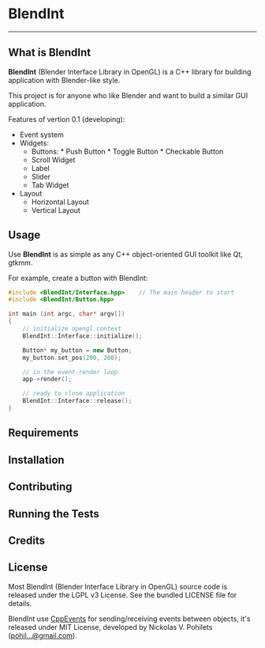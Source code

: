 # BlendInt

------

## What is BlendInt

**BlendInt** (Blender Interface Library in OpenGL) is a C++ library
for building application with Blender-like style.

This project is for anyone who like Blender and want to build a
similar GUI application.

Features of vertion 0.1 (developing):

* Event system
* Widgets:
  * Buttons:
        * Push Button
        * Toggle Button
        * Checkable Button
  * Scroll Widget
  * Label
  * Slider
  * Tab Widget
* Layout
  * Horizontal Layout
  * Vertical Layout

## Usage

Use **BlendInt** is as simple as any C++ object-oriented GUI toolkit
like Qt, gtkmm.

For example, create a button with BlendInt:

```cpp
#include <BlendInt/Interface.hpp>    // The main header to start
#include <BlendInt/Button.hpp>

int main (int argc, char* argv[])
{
    // initialize opengl context
    BlendInt::Interface::initialize();

    Button* my_button = new Button;
    my_button.set_pos(200, 200); 

    // in the event-render loop
    app->render();

    // ready to close application
    BlendInt::Interface::release();
}
```

## Requirements

## Installation

## Contributing

## Running the Tests

## Credits

## License

Most BlendInt (Blender Interface Library in OpenGL) source code is
released under the LGPL v3 License. See the bundled LICENSE file for
details.

BlendInt use [CppEvents](http://code.google.com/p/cpp-events/) for
sending/receiving events between objects, it's released under MIT
License, developed by Nickolas V. Pohilets (pohil...@gmail.com).
